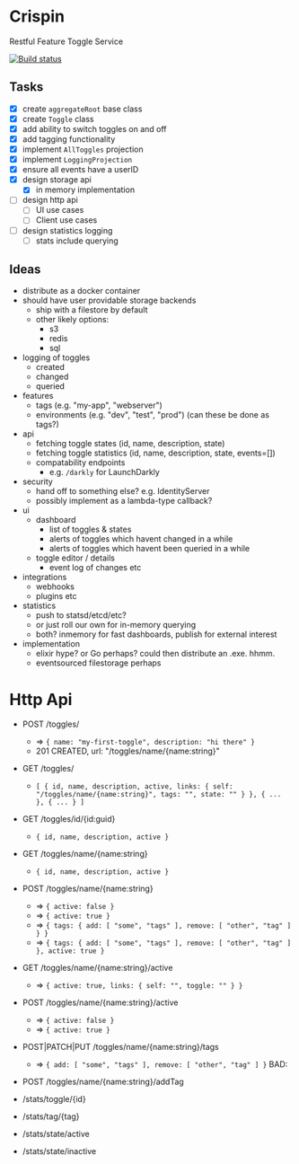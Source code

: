 # Crispin
Restful Feature Toggle Service

[![Build status](https://ci.appveyor.com/api/projects/status/3lb4vib738nog3nn?svg=true)](https://ci.appveyor.com/project/Pondidum/crispin)

## Tasks

* [x] create `aggregateRoot` base class
* [x] create `Toggle` class
* [x] add ability to switch toggles on and off
* [x] add tagging functionality
* [x] implement `AllToggles` projection
* [x] implement `LoggingProjection`
* [x] ensure all events have a userID
* [x] design storage api
  * [x] in memory implementation
* [ ] design http api
  * [ ] UI use cases
  * [ ] Client use cases
* [ ] design statistics logging
  * [ ] stats include querying

## Ideas

* distribute as a docker container
* should have user providable storage backends
  * ship with a filestore by default
  * other likely options:
    * s3
    * redis
    * sql
* logging of toggles
  * created
  * changed
  * queried
* features
  * tags (e.g. "my-app", "webserver")
  * environments (e.g. "dev", "test", "prod") (can these be done as tags?)
* api
  * fetching toggle states (id, name, description, state)
  * fetching toggle statistics (id, name, description, state, events=[])
  * compatability endpoints
    * e.g. `/darkly` for LaunchDarkly
* security
  * hand off to something else? e.g. IdentityServer
  * possibly implement as a lambda-type callback?
* ui
  * dashboard
    * list of toggles & states
    * alerts of toggles which havent changed in a while
    * alerts of toggles which havent been queried in a while
  * toggle editor / details
    * event log of changes etc
* integrations
  * webhooks
  * plugins etc
* statistics
  * push to statsd/etcd/etc?
  * or just roll our own for in-memory querying
  * both? inmemory for fast dashboards, publish for external interest
* implementation
  * elixir hype? or Go perhaps? could then distribute an .exe. hhmm.
  * eventsourced filestorage perhaps



# Http Api

* POST /toggles/
  * => `{ name: "my-first-toggle", description: "hi there" }`
  * 201 CREATED, url: "/toggles/name/{name:string}"
* GET /toggles/
  * `[ { id, name, description, active, links: { self: "/toggles/name/{name:string}", tags: "", state: "" } }, { ... }, { ... } ]`
* GET /toggles/id/{id:guid}
  * `{ id, name, description, active }`
* GET /toggles/name/{name:string}
  * `{ id, name, description, active }`
* POST /toggles/name/{name:string}
  * => `{ active: false }`
  * => `{ active: true }`
  * => `{ tags: { add: [ "some", "tags" ], remove: [ "other", "tag" ] } }`
  * => `{ tags: { add: [ "some", "tags" ], remove: [ "other", "tag" ] }, active: true }`
* GET /toggles/name/{name:string}/active
  * => `{ active: true, links: { self: "", toggle: "" } }`
* POST /toggles/name/{name:string}/active
  * => `{ active: false }`
  * => `{ active: true }`
* POST|PATCH|PUT /toggles/name/{name:string}/tags
  * => `{ add: [ "some", "tags" ], remove: [ "other", "tag" ] }`
  BAD:
* POST /toggles/name/{name:string}/addTag



* /stats/toggle/{id}
* /stats/tag/{tag}
* /stats/state/active
* /stats/state/inactive
